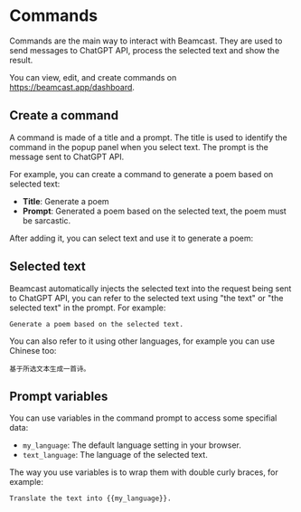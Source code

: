 # Commands

Commands are the main way to interact with Beamcast. They are used to send messages to ChatGPT API, process the selected text and show the result.

You can view, edit, and create commands on https://beamcast.app/dashboard.

## Create a command

A command is made of a title and a prompt. The title is used to identify the command in the popup panel when you select text. The prompt is the message sent to ChatGPT API.

For example, you can create a command to generate a poem based on selected text:

- **Title**: Generate a poem
- **Prompt**: Generated a poem based on the selected text, the poem must be sarcastic.

After adding it, you can select text and use it to generate a poem:

<VideoPlayer src="https://fastly.jsdelivr.net/gh/egoist-bot/images@main/uPic/GZoNxM.mp4" loop />

## Selected text

Beamcast automatically injects the selected text into the request being sent to ChatGPT API, you can refer to the selected text using "the text" or "the selected text" in the prompt. For example:

```
Generate a poem based on the selected text.
```

You can also refer to it using other languages, for example you can use Chinese too:

```
基于所选文本生成一首诗。
```

## Prompt variables

You can use variables in the command prompt to access some specifial data:

- `my_language`: The default language setting in your browser.
- `text_language`: The language of the selected text.

The way you use variables is to wrap them with double curly braces, for example:

```
Translate the text into {{my_language}}.
```
